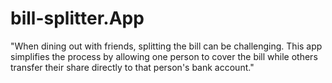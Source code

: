 # bill-splitter.App
 "When dining out with friends, splitting the bill can be challenging. This app simplifies the process by allowing one person to cover the bill while others transfer their share directly to that person's bank account."
